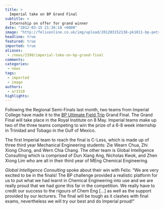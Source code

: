 ```yaml
---
title: >
  Imperial take on BP Grand Final
subtitle: >
  Internship on offer for grand winner
date: "2012-03-15 21:38:18 +0000"
image: "http://felixonline.co.uk/img/upload/201203152138-pk1811-bp-petrol-station-in-king-001.jpg"
headline: true
featured: true
imported: true
aliases:
 - /news/2390/imperial-take-on-bp-grand-final
comments:
categories:
 - news
tags:
 - imported
 - image
authors:
 - ar3310
highlights:
---
```


Following the Regional Semi-Finals last month, two teams from Imperial College have made it to the [BP Ultimate Field Trip](http://www.bp.com/extendedsectiongenericarticle.do?categoryId=9038817&contentId=7071011) Grand Final. The Grand Final will take place in the Royal Institute on 8 May. Imperial teams make up two of the three teams competing to win the prize of a 6-8 week internship in Trinidad and Tobago in the Gulf of Mexico.

The first Imperial team to reach the final is C-Less, which is made up of three third year Mechanical Engineering students: Zie Wearn Chua, Zhi Xiong Chong, and Wern Chia Chang. The other team is Global Intelligence Consulting which is comprised of Dun Xiang Ang, Nicholas Kwok, and Zhen Xiong Lim who are all in their third year of MEng Chemical Engineering.

_Global Intelligence Consulting_ spoke about their win with Felix: “We are very excited to be in the finals! The BP challenge provided a realistic platform for us to put what we had learnt in Chemical Engineering into use and we are really proud that we had gone this far in the competition. We really have to credit our success to the rigours of Chem Eng […] as well as the support provided by our lecturers. The final will be tough as it clashes with final exams, nevertheless we will try our best and do Imperial proud!”

